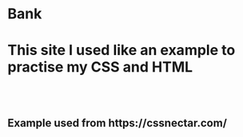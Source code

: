# Bank
<h1> This site I used like an example to practise my CSS and HTML</h1>
<br>
<br>
<h2> Example used from https://cssnectar.com/</h2>
